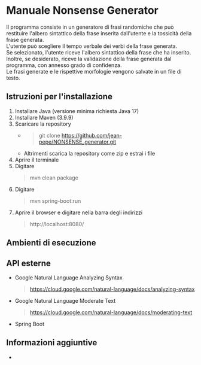 # Manuale Nonsense Generator
Il programma consiste in un generatore di frasi randomiche che può restituire l'albero sintattico della frase inserita dall'utente e la tossicità della frase generata.  
L'utente può scegliere il tempo verbale dei verbi della frase generata.  
Se selezionato, l'utente riceve l'albero sintattico della frase che ha inserito.  
Inoltre, se desiderato, riceve la validazione della frase generata dal programma, con annesso grado di confidenza.  
Le frasi generate e le rispettive morfologie vengono salvate in un file di testo.  

## Istruzioni per l'installazione
1. Installare Java (versione minima richiesta Java 17)
2. Installare Maven (3.9.9)
3. Scaricare la repository
      * > git clone https://github.com/jean-pepe/NONSENSE_generator.git
      * Altrimenti scarica la repository come zip e estrai i file
4. Aprire il terminale
5. Digitare
   > mvn clean package
7. Digitare
   > mvn spring-boot:run
9. Aprire il browser e digitare nella barra degli indirizzi
    > http://localhost:8080/
   
## Ambienti di esecuzione
## API esterne
* Google Natural Language Analyzing Syntax
   > https://cloud.google.com/natural-language/docs/analyzing-syntax
* Google Natural Language Moderate Text
   > https://cloud.google.com/natural-language/docs/moderating-text
* Spring Boot
## Informazioni aggiuntive
*
